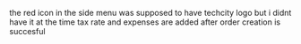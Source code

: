 the red icon in the side menu was supposed to have techcity logo but i didnt have it at the time
tax rate and expenses are added after order creation is succesful
